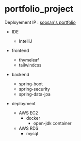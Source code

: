 # portfolio_project
Deployement IP : [soosan's portfolio](http://54.180.154.23:8080/)

- IDE
  - IntelliJ

- frontend
  - thymeleaf
  - tailwindcss
 
- backend
  - spring-boot
  - spring-security
  - spring-data-jpa

- deployment
  - AWS EC2
    - docker
      - open-jdk container
  - AWS RDS
    - mysql

